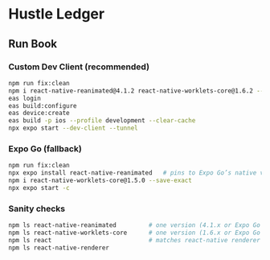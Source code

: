 # Hustle Ledger

## Run Book

### Custom Dev Client (recommended)

```bash
npm run fix:clean
npm i react-native-reanimated@4.1.2 react-native-worklets-core@1.6.2 --save-exact
eas login
eas build:configure
eas device:create
eas build -p ios --profile development --clear-cache
npx expo start --dev-client --tunnel
```

### Expo Go (fallback)

```bash
npm run fix:clean
npx expo install react-native-reanimated   # pins to Expo Go’s native version
npm i react-native-worklets-core@1.5.0 --save-exact
npx expo start -c
```

### Sanity checks

```bash
npm ls react-native-reanimated         # one version (4.1.x or Expo Go baseline)
npm ls react-native-worklets-core      # one version (1.6.x or Expo Go baseline)
npm ls react                           # matches react-native renderer exactly
npm ls react-native-renderer
```

